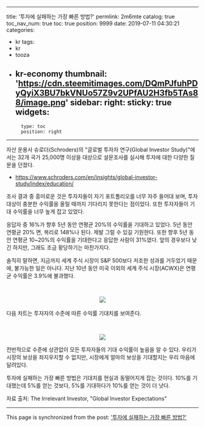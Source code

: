 
---
title: '투자에 실패하는 가장 빠른 방법?'
permlink: 2m6mte
catalog: true
toc_nav_num: true
toc: true
position: 9999
date: 2019-07-11 04:30:21
categories:
- kr
tags:
- kr
- tooza
- kr-economy
thumbnail: 'https://cdn.steemitimages.com/DQmPJfuhPDyQyiX3BU7bkVNUo57Z9v2UPfAU2H3fb5TAs88/image.png'
sidebar:
    right:
        sticky: true
widgets:
    -
        type: toc
        position: right
---


자산 운용사 슈로더(Schroders)의 "글로벌 투자자 연구(Global Investor Study)"에서는 32개 국가 25,000명 이상을 대상으로 설문조사를 실시해 투자에 대한 다양한 질문을 던졌다.

- https://www.schroders.com/en/insights/global-investor-study/index/education/​

조사 결과 중 흥미로운 것은 투자자들이 자기 포트폴리오를 너무 자주 들어대 보며, 투자 대상이 충분한 수익률을 올릴 때까지 기다리지 못한다는 점이었다. 또한 투자자들이 기대 수익률을 너무 높게 잡고 있었다.​

응답자 중 16%가 향후 5년 동안 연평균 20%의 수익률을 기대하고 있었다. 5년 동안 연평균 20% 면, 복리로 148%나 된다. 제발 그럴 수 있길 기원한다. 또한 향후 5년 동안 연평균 10~20%의 수익률을 기대한다고 응답한 사람이 31%였다. 앞의 경우보다 낮긴 하지만, 그래도 조금 황당하기는 마찬가지다.​

솔직히 말하면, 지금까지 세계 주식 시장이 S&P 500보다 저조한 성과를 거두었기 때문에, 불가능한 일은 아니다. 지난 10년 동안 미국 이외의 세계 주식 시장(ACWX)은 연평균 수익률은 3.9%에 불과했다.

​<center>
![](https://cdn.steemitimages.com/DQmPJfuhPDyQyiX3BU7bkVNUo57Z9v2UPfAU2H3fb5TAs88/image.png)
​</center>

다음 차트는 투자자의 수준에 따른 수익률 기대치를 보여준다.

​<center>
![](https://cdn.steemitimages.com/DQmeEGkTLcGQRQUcinjEzhnd8HAUbibKpQSxQ6qYd9fWcDQ/image.png)</center>

전반적으로 수준에 상관없이 모든 투자자들의 기대 수익률이 높음을 알 수 있다. 우리가 시장의 보상을 좌지우지할 수 없지만, 시장에게 얼마의 보상을 기대할지는 우리 마음에 달려있다.​

투자에 실패하는 가장 빠른 방법은 기대치를 현실과 동떨어지게 잡는 것이다. 10%를 기대했는데 5%를 얻는 것보다, 5%를 기대하다가 10%를 얻는 것이 더 낫다.​

자료 출처: The Irrelevant Investor, "Global Investor Expectations"

- - -

This page is synchronized from the post: ['투자에 실패하는 가장 빠른 방법?'](https://steemit.com/@pius.pius/2m6mte)
